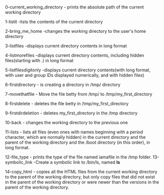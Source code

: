 0-current_working_directory - prints the absolute path of the current working directory

1-listit -lists the contents of the current directory

2-bring_me_home  -changes the working directory to the user's home directory

3-listfiles   -displays current directory contents in long format

4-listmorefiles  -displays current directory contents, including hidden files(starting with .) in long format

5-listfilesdigitonly   -displays current directory contents(with long format, with user and group IDs displayed numerically, and with hidden files)

6-firstdirectory  - is creating a directory in /tmp/ directory

7-movethatfile   -  Move the file betty from /tmp/ to /tmp/my_first_directory

8-firstdelete  - deletes the file betty in /tmp/my_first_directory

9-firstdirdeletion - deletes my_first_directory in the /tmp directory

10-back  - changes the working directory to the previous one

11-lists  -  lists all files (even ones with names beginning with a period character, which are normally hidden) in the current directory and the parent of the working directory and the /boot directory (in this order), in long format.

12-file_type  -  prints the type of the file named iamafile in the /tmp folder.
13-symbolic_link  -Create a symbolic link to /bin/ls, named __ls__

14-copy_html  - copies all the HTML files from the current working directory to the parent of the working directory, but only copy files that did not exist in the parent of the working directory or were newer than the versions in the parent of the working directory.
